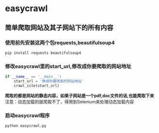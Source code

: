 # easycrawl
## 简单爬取网站及其子网站下的所有内容

### 使用前先安装这两个包requests,beautifulsoup4
```python
pip install requests beautifulsoup4
```
### 修改easycrawl里的start_url,修改成你要爬取的网站地址
```python
if __name__ == '__main__':
    start_url = '换成你要爬取的网站地址'
    crawl_site(start_url)
```
**爬取的都是网站的静态内容，如果子网站是一个pdf,doc文件的话,也能爬取下来**
注意：动态加载的就爬取不了，得用到Selenium来处理动态加载内容

### 启动easycrawl程序
```python
python easycrawl.py
```
